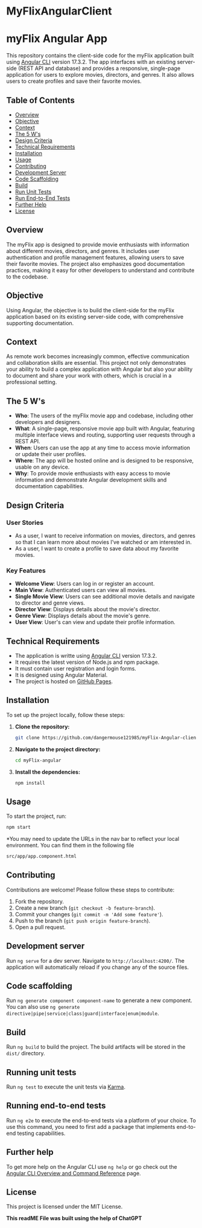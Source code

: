 # MyFlixAngularClient

# myFlix Angular App

This repository contains the client-side code for the myFlix application built using [Angular CLI](https://github.com/angular/angular-cli) version 17.3.2. The app interfaces with an existing server-side (REST API and database) and provides a responsive, single-page application for users to explore movies, directors, and genres. It also allows users to create profiles and save their favorite movies.

## Table of Contents

- [Overview](#overview)
- [Objective](#objective)
- [Context](#context)
- [The 5 W's](#the-5-ws)
- [Design Criteria](#design-criteria)
- [Technical Requirements](#technical-requirements)
- [Installation](#installation)
- [Usage](#usage)
- [Contributing](#contributing)
- [Development Server](#development-server)
- [Code Scaffolding](#code-scaffolding)
- [Build](#build)
- [Run Unit Tests](#running-unit-tests)
- [Run End-to-End Tests](#running-end-to-end-tests)
- [Further Help](#further-help)
- [License](#license)

## Overview

The myFlix app is designed to provide movie enthusiasts with information about different movies, directors, and genres. It includes user authentication and profile management features, allowing users to save their favorite movies. The project also emphasizes good documentation practices, making it easy for other developers to understand and contribute to the codebase.

## Objective

Using Angular, the objective is to build the client-side for the myFlix application based on its existing server-side code, with comprehensive supporting documentation.

## Context

As remote work becomes increasingly common, effective communication and collaboration skills are essential. This project not only demonstrates your ability to build a complex application with Angular but also your ability to document and share your work with others, which is crucial in a professional setting.

## The 5 W's

- **Who**: The users of the myFlix movie app and codebase, including other developers and designers.
- **What**: A single-page, responsive movie app built with Angular, featuring multiple interface views and routing, supporting user requests through a REST API.
- **When**: Users can use the app at any time to access movie information or update their user profiles.
- **Where**: The app will be hosted online and is designed to be responsive, usable on any device.
- **Why**: To provide movie enthusiasts with easy access to movie information and demonstrate Angular development skills and documentation capabilities.

## Design Criteria

### User Stories

- As a user, I want to receive information on movies, directors, and genres so that I can learn more about movies I’ve watched or am interested in.
- As a user, I want to create a profile to save data about my favorite movies.

### Key Features

- **Welcome View**: Users can log in or register an account.
- **Main View**: Authenticated users can view all movies.
- **Single Movie View**: Users can see additional movie details and navigate to director and genre views.
- **Director View**: Displays details about the movie's director.
- **Genre View**: Displays details about the movie's genre.
- **User View**: User's can view and update their profile information.

## Technical Requirements

- The application is writte using [Angular CLI](https://github.com/angular/angular-cli) version 17.3.2.
- It requires the latest version of Node.js and npm package.
- It must contain user registration and login forms.
- It is designed using Angular Material.
- The project is hosted on [GitHub Pages](https://dangermouse121985.github.io/myFlix-Angular-client/welcome).

## Installation

To set up the project locally, follow these steps:

1. **Clone the repository:**

   ```bash
   git clone https://github.com/dangermouse121985/myFlix-Angular-client
   ```

2. **Navigate to the project directory:**

   ```bash
   cd myFlix-angular
   ```

3. **Install the dependencies:**
   ```bash
   npm install
   ```

## Usage

To start the project, run:

```bash
npm start
```

\*You may need to update the URLs in the nav bar to reflect your local environment. You can find them in the following file

```bash
src/app/app.component.html
```

## Contributing

Contributions are welcome! Please follow these steps to contribute:

1. Fork the repository.
2. Create a new branch (`git checkout -b feature-branch`).
3. Commit your changes (`git commit -m 'Add some feature'`).
4. Push to the branch (`git push origin feature-branch`).
5. Open a pull request.

## Development server

Run `ng serve` for a dev server. Navigate to `http://localhost:4200/`. The application will automatically reload if you change any of the source files.

## Code scaffolding

Run `ng generate component component-name` to generate a new component. You can also use `ng generate directive|pipe|service|class|guard|interface|enum|module`.

## Build

Run `ng build` to build the project. The build artifacts will be stored in the `dist/` directory.

## Running unit tests

Run `ng test` to execute the unit tests via [Karma](https://karma-runner.github.io).

## Running end-to-end tests

Run `ng e2e` to execute the end-to-end tests via a platform of your choice. To use this command, you need to first add a package that implements end-to-end testing capabilities.

## Further help

To get more help on the Angular CLI use `ng help` or go check out the [Angular CLI Overview and Command Reference](https://angular.io/cli) page.

## License

This project is licensed under the MIT License.

**This readME File was built using the help of ChatGPT**
